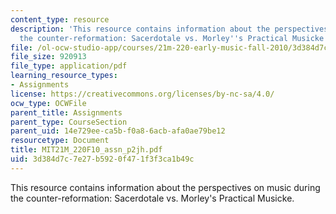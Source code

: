 ```yaml
---
content_type: resource
description: 'This resource contains information about the perspectives on music during
  the counter-reformation: Sacerdotale vs. Morley''s Practical Musicke.'
file: /ol-ocw-studio-app/courses/21m-220-early-music-fall-2010/3d384d7c7e27b5920f471f3f3ca1b49c_MIT21M_220F10_assn_p2jh.pdf
file_size: 920913
file_type: application/pdf
learning_resource_types:
- Assignments
license: https://creativecommons.org/licenses/by-nc-sa/4.0/
ocw_type: OCWFile
parent_title: Assignments
parent_type: CourseSection
parent_uid: 14e729ee-ca5b-f0a8-6acb-afa0ae79be12
resourcetype: Document
title: MIT21M_220F10_assn_p2jh.pdf
uid: 3d384d7c-7e27-b592-0f47-1f3f3ca1b49c
---
```

This resource contains information about the perspectives on music during the counter-reformation: Sacerdotale vs. Morley's Practical Musicke.
